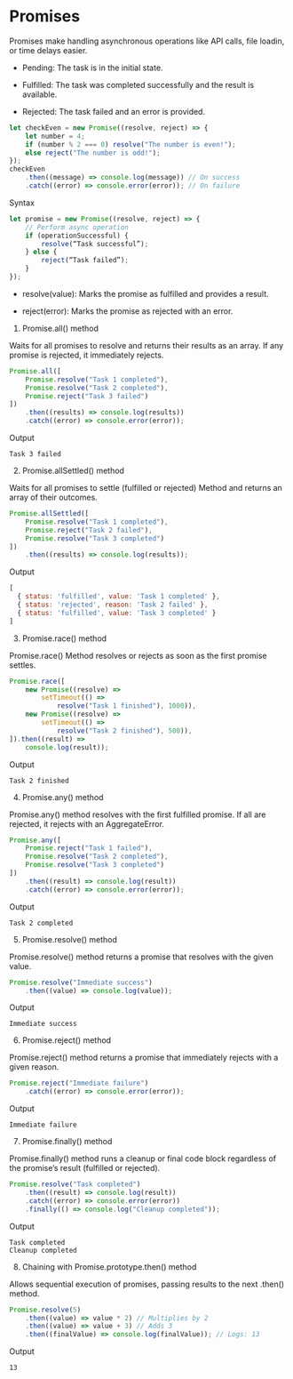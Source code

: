 # Promises

Promises make handling asynchronous operations like API calls, file loadin, or time delays easier. 

- Pending: The task is in the initial state.

- Fulfilled: The task was completed successfully and the result is available.

- Rejected: The task failed and an error is provided.
```js
let checkEven = new Promise((resolve, reject) => {
    let number = 4;
    if (number % 2 === 0) resolve("The number is even!");
    else reject("The number is odd!");
});
checkEven
    .then((message) => console.log(message)) // On success
    .catch((error) => console.error(error)); // On failure
```

Syntax
```js
let promise = new Promise((resolve, reject) => {
    // Perform async operation
    if (operationSuccessful) {
        resolve(“Task successful”);
    } else {
        reject(“Task failed”);
    }
});
```

- resolve(value): Marks the promise as fulfilled and provides a result.

- reject(error): Marks the promise as rejected with an error.

1. Promise.all() method

Waits for all promises to resolve and returns their results as an array. If any promise is rejected, it immediately rejects.
```js
Promise.all([
    Promise.resolve("Task 1 completed"),
    Promise.resolve("Task 2 completed"),
    Promise.reject("Task 3 failed")
])
    .then((results) => console.log(results))
    .catch((error) => console.error(error));
```
Output

`Task 3 failed`

2. Promise.allSettled() method

Waits for all promises to settle (fulfilled or rejected) Method and returns an array of their outcomes.
```js
Promise.allSettled([
    Promise.resolve("Task 1 completed"),
    Promise.reject("Task 2 failed"),
    Promise.resolve("Task 3 completed")
])
    .then((results) => console.log(results));
```
Output
```js
[
  { status: 'fulfilled', value: 'Task 1 completed' },
  { status: 'rejected', reason: 'Task 2 failed' },
  { status: 'fulfilled', value: 'Task 3 completed' }
]
```
3. Promise.race() method

Promise.race() Method resolves or rejects as soon as the first promise settles.
```js
Promise.race([
    new Promise((resolve) =>
        setTimeout(() =>
            resolve("Task 1 finished"), 1000)),
    new Promise((resolve) =>
        setTimeout(() =>
            resolve("Task 2 finished"), 500)),
]).then((result) =>
    console.log(result));
```
Output

`Task 2 finished`

4. Promise.any() method

Promise.any() method resolves with the first fulfilled promise. If all are rejected, it rejects with an AggregateError.
```js
Promise.any([
    Promise.reject("Task 1 failed"),
    Promise.resolve("Task 2 completed"),
    Promise.resolve("Task 3 completed")
])
    .then((result) => console.log(result))
    .catch((error) => console.error(error));
```
Output

`Task 2 completed`

5. Promise.resolve() method

Promise.resolve() method returns a promise that resolves with the given value.
```js
Promise.resolve("Immediate success")
    .then((value) => console.log(value));
```
Output

`Immediate success`

6. Promise.reject() method

Promise.reject() method returns a promise that immediately rejects with a given reason.
```js
Promise.reject("Immediate failure")
    .catch((error) => console.error(error));
```
Output

`Immediate failure`

7. Promise.finally() method

Promise.finally() method runs a cleanup or final code block regardless of the promise’s result (fulfilled or rejected).
```js
Promise.resolve("Task completed")
    .then((result) => console.log(result))
    .catch((error) => console.error(error))
    .finally(() => console.log("Cleanup completed"));
```
Output
```
Task completed
Cleanup completed
```
8. Chaining with Promise.prototype.then() method

Allows sequential execution of promises, passing results to the next .then() method.
```js
Promise.resolve(5)
    .then((value) => value * 2) // Multiplies by 2
    .then((value) => value + 3) // Adds 3
    .then((finalValue) => console.log(finalValue)); // Logs: 13
```
Output

`13`
